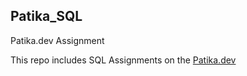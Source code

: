 ## Patika_SQL
Patika.dev Assignment

This repo includes SQL Assignments on the [Patika.dev](https://www.patika.dev/)
